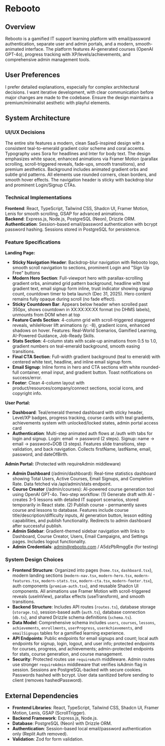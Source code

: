 # Rebooto

## Overview  
Rebooto is a gamified IT support learning platform with email/password authentication, separate user and admin portals, and a modern, smooth-animated interface. The platform features AI-generated courses (OpenAI GPT-4o), progress tracking with XP/levels/achievements, and comprehensive admin management tools.

## User Preferences
I prefer detailed explanations, especially for complex architectural decisions. I want iterative development, with clear communication before major changes are made to the codebase. Ensure the design maintains a premium/minimalist aesthetic with playful elements.

## System Architecture

### UI/UX Decisions
The entire site features a modern, clean SaaS-inspired design with a consistent teal-to-emerald gradient color scheme and coral accents. Typography uses Sora for headlines and Inter for body text. The design emphasizes white space, enhanced animations via Framer Motion (parallax scrolling, scroll-triggered reveals, fade-ups, smooth transitions), and premium aesthetics. Background includes animated gradient orbs and subtle grid patterns. All elements use rounded corners, clean borders, and smooth hover effects. The navigation header is sticky with backdrop blur and prominent Login/Signup CTAs.

### Technical Implementations
**Frontend**: React, TypeScript, Tailwind CSS, Shadcn UI, Framer Motion, Lenis for smooth scrolling, GSAP for advanced animations.  
**Backend**: Express.js, Node.js, PostgreSQL (Neon), Drizzle ORM.  
**Authentication**: Session-based email/password authentication with bcrypt password hashing. Sessions stored in PostgreSQL for persistence.

### Feature Specifications

**Landing Page:**
- **Sticky Navigation Header**: Backdrop-blur navigation with Rebooto logo, smooth scroll navigation to sections, prominent Login and "Sign Up Free" buttons
- **Modern Hero Section**: Full-viewport hero with parallax-scrolling gradient orbs, animated grid pattern background, headline with teal gradient text, email signup form inline, trust indicator showing signup count, countdown timer to beta launch (Dec 31, 2025). Hero content remains fully opaque during scroll (no fade effect).
- **Sticky Countdown Bar**: Appears below header when scrolled past 350px, shows countdown in XX:XX:XX:XX format (no DHMS labels), unmounts from DOM when at top
- **Feature Cards Section**: 4-column grid with scroll-triggered staggered reveals, whileHover lift animations (y: -8), gradient icons, enhanced shadows on hover. Features: Real-World Scenarios, Gamified Learning, AI-Powered Guidance, Job-Ready Skills.
- **Stats Section**: 4-column stats with scale-up animations from 0.5 to 1.0, gradient numbers on teal-emerald background, smooth easing transitions.
- **Final CTA Section**: Full-width gradient background (teal to emerald) with centered white text, headline, and inline email signup form.
- **Email Signup**: Inline forms in hero and CTA sections with white rounded-full container, email input, and gradient button. Toast notifications on success/error.
- **Footer**: Clean 4-column layout with product/resources/company/connect sections, social icons, and copyright info.

**User Portal:**
- **Dashboard**: Teal/emerald themed dashboard with sticky header, Level/XP badges, progress tracking, course cards with teal gradients, achievements system with unlocked/locked states, admin portal access card
- **Authentication**: Multi-step animated auth flows at /auth with tabs for login and signup. Login: email → password (2 steps). Signup: name → email → password+DOB (3 steps). Features slide transitions, step validation, and back navigation. Collects firstName, lastName, email, password, and dateOfBirth.

**Admin Portal:** (Protected with requireAdmin middleware)
- **Admin Dashboard** (/admin/dashboard): Real-time statistics dashboard showing Total Users, Active Courses, Email Signups, and Completion Rate. Data fetched via /api/admin/stats endpoint.
- **Course Creator** (/admin/courses): AI-powered course generation tool using OpenAI GPT-4o. Two-step workflow: (1) Generate draft with AI - creates 3-5 lessons with detailed IT support scenarios, stored temporarily in React state. (2) Publish course - permanently saves course and lessons to database. Features include course title/description/difficulty inputs, AI generation button, lesson editing capabilities, and publish functionality. Redirects to admin dashboard after successful publish.
- **Admin Sidebar**: Gradient-themed sidebar navigation with links to Dashboard, Course Creator, Users, Email Campaigns, and Settings pages. Includes logout functionality.
- **Admin Credentials**: admin@rebooto.com / A5dzPbRmggEe (for testing)

### System Design Choices
- **Frontend Structure**: Organized into pages (`home.tsx`, `dashboard.tsx`), modern landing sections (`modern-nav.tsx`, `modern-hero.tsx`, `modern-features.tsx`, `modern-stats.tsx`, `modern-cta.tsx`, `modern-footer.tsx`), auth components (`premium-auth.tsx`), and reusable Shadcn UI components. All animations use Framer Motion with scroll-triggered reveals (useInView), parallax effects (useTransform), and smooth transitions.
- **Backend Structure**: Includes API routes (`routes.ts`), database storage (`storage.ts`), session-based auth (`auth.ts`), database connection (`db.ts`), and shared Drizzle schema definitions (`schema.ts`).
- **Data Model**: Comprehensive schema includes `users`, `courses`, `lessons`, `achievements`, `enrollments`, `userProgress`, `userAchievements`, and `emailSignups` tables for a gamified learning experience.
- **API Endpoints**: Public endpoints for email signups and count; local auth endpoints for signup, login, logout, and user info; protected endpoints for courses, progress, and achievements; admin-protected endpoints for stats, course generation, and course management.
- **Security**: Protected routes use `requireAuth` middleware. Admin routes use stronger `requireAdmin` middleware that verifies isAdmin flag in session. Sessions are PostgreSQL-backed with secure cookies. Passwords hashed with bcrypt. User data sanitized before sending to client (removes hashedPassword).

## External Dependencies
- **Frontend Libraries**: React, TypeScript, Tailwind CSS, Shadcn UI, Framer Motion, Lenis, GSAP (ScrollTrigger).
- **Backend Framework**: Express.js, Node.js.
- **Database**: PostgreSQL (Neon) with Drizzle ORM.
- **Authentication**: Session-based local email/password authentication only (Replit Auth removed).
- **Validation**: Zod for form validation.